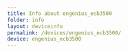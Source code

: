 ```yaml
---
title: Info about engenius_ecb3500
folder: info
layout: deviceinfo
permalink: /devices/engenius_ecb3500/
device: engenius_ecb3500
---
```

